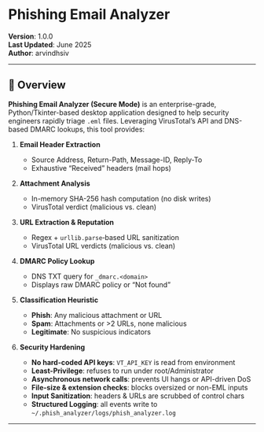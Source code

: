 # Phishing Email Analyzer

**Version**: 1.0.0  
**Last Updated**: June 2025  
**Author**: arvindhsiv

---

## 📖 Overview

**Phishing Email Analyzer (Secure Mode)** is an enterprise-grade, Python/Tkinter-based desktop application designed to help security engineers rapidly triage `.eml` files. Leveraging VirusTotal’s API and DNS-based DMARC lookups, this tool provides:

1. **Email Header Extraction**  
   - Source Address, Return-Path, Message-ID, Reply-To  
   - Exhaustive “Received” headers (mail hops)  

2. **Attachment Analysis**  
   - In-memory SHA-256 hash computation (no disk writes)  
   - VirusTotal verdict (malicious vs. clean)  

3. **URL Extraction & Reputation**  
   - Regex + `urllib.parse`‐based URL sanitization  
   - VirusTotal URL verdicts (malicious vs. clean)  

4. **DMARC Policy Lookup**  
   - DNS TXT query for `_dmarc.<domain>`  
   - Displays raw DMARC policy or “Not found”  

5. **Classification Heuristic**  
   - **Phish**: Any malicious attachment or URL  
   - **Spam**: Attachments or >2 URLs, none malicious  
   - **Legitimate**: No suspicious indicators  

6. **Security Hardening**  
   - **No hard-coded API keys**: `VT_API_KEY` is read from environment  
   - **Least-Privilege**: refuses to run under root/Administrator  
   - **Asynchronous network calls**: prevents UI hangs or API-driven DoS  
   - **File-size & extension checks**: blocks oversized or non-EML inputs  
   - **Input Sanitization**: headers & URLs are scrubbed of control chars  
   - **Structured Logging**: all events write to `~/.phish_analyzer/logs/phish_analyzer.log`  

---

